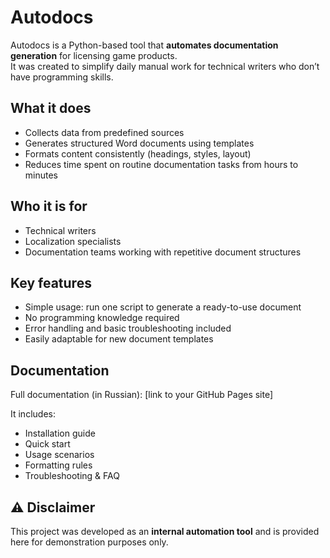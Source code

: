 # Autodocs

Autodocs is a Python-based tool that **automates documentation generation** for licensing game products.  
It was created to simplify daily manual work for technical writers who don’t have programming skills.

## What it does
- Collects data from predefined sources  
- Generates structured Word documents using templates  
- Formats content consistently (headings, styles, layout)  
- Reduces time spent on routine documentation tasks from hours to minutes  

## Who it is for
- Technical writers  
- Localization specialists  
- Documentation teams working with repetitive document structures  

## Key features
- Simple usage: run one script to generate a ready-to-use document  
- No programming knowledge required  
- Error handling and basic troubleshooting included  
- Easily adaptable for new document templates  

## Documentation
Full documentation (in Russian): [link to your GitHub Pages site]  

It includes:
- Installation guide  
- Quick start  
- Usage scenarios  
- Formatting rules  
- Troubleshooting & FAQ  

## ⚠️ Disclaimer
This project was developed as an **internal automation tool** and is provided here for demonstration purposes only.

